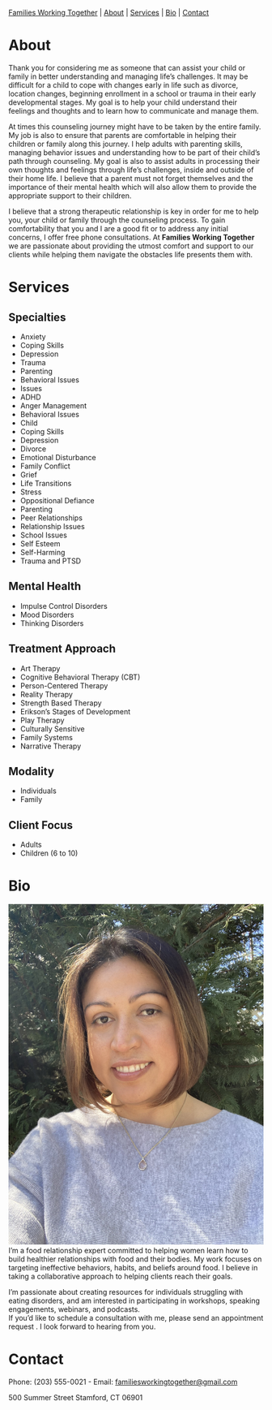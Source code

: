 [Families Working Together](https://familiesworkingtogether.github.io) | [About](#about) | [Services](#services) | [Bio](#bio) | [Contact](#contact)


# About

Thank you for considering me as someone that can assist your child or family in better understanding and managing life’s challenges. It may be difficult for a child to cope with changes early in life such as divorce, location changes, beginning enrollment in a school or trauma in their early developmental stages. My goal is to help your child understand their feelings and thoughts and to learn how to communicate and manage them.

At times this counseling journey might have to be taken by the entire family. My job is also to ensure that parents are comfortable in helping their children or family along this journey. I help adults with parenting skills, managing behavior issues and understanding how to be part of their child’s path through counseling. My goal is also to assist adults in processing their own thoughts and feelings through life’s challenges, inside and outside of their home life. I believe that a parent must not forget themselves and the importance of their mental health which will also allow them to provide the appropriate support to their children.

I believe that a strong therapeutic relationship is key in order for me to help you, your child or family through the counseling process. To gain comfortability that you and I are a good fit or to address any initial concerns, I offer free phone consultations. At **Families Working Together** we are passionate about providing the utmost comfort and support to our clients while helping them navigate the obstacles life presents them with.

# Services

## Specialties
* Anxiety
* Coping Skills
* Depression
* Trauma
* Parenting
* Behavioral Issues
* Issues
* ADHD
* Anger Management
* Behavioral Issues
* Child 
* Coping Skills
* Depression
* Divorce
* Emotional Disturbance
* Family Conflict
* Grief
* Life Transitions
* Stress
* Oppositional Defiance
* Parenting
* Peer Relationships
* Relationship Issues
* School Issues
* Self Esteem
* Self-Harming
* Trauma and PTSD
 
## Mental Health
* Impulse Control Disorders
* Mood Disorders
* Thinking Disorders

## Treatment Approach
* Art Therapy
* Cognitive Behavioral Therapy (CBT)
* Person-Centered Therapy
* Reality Therapy
* Strength Based Therapy
* Erikson’s Stages of Development
* Play Therapy
* Culturally Sensitive
* Family Systems
* Narrative Therapy

## Modality
* Individuals
* Family
 
## Client Focus
* Adults
* Children (6 to 10)

# Bio

![Headshot](/assets/images/IMG_2984.jpg) I’m a food relationship expert committed to helping women learn how to build healthier relationships with food and their bodies. My work focuses on targeting ineffective behaviors, habits, and beliefs around food. I believe in taking a collaborative approach to helping clients reach their goals. 

I’m passionate about creating resources for individuals struggling with eating disorders, and am interested in participating in workshops, speaking engagements, webinars, and podcasts.  
If you’d like to schedule a consultation with me, please send an appointment request . I look forward to hearing from you.

# Contact

Phone: (203) 555-0021 - 
Email: familiesworkingtogether@gmail.com

500 Summer Street
Stamford, CT 06901
